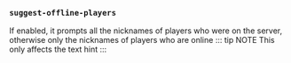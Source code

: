 ### `suggest-offline-players`

If enabled, it prompts all the nicknames of players who were on the server, otherwise only the nicknames of players who are online
::: tip NOTE
This only affects the text hint
:::
